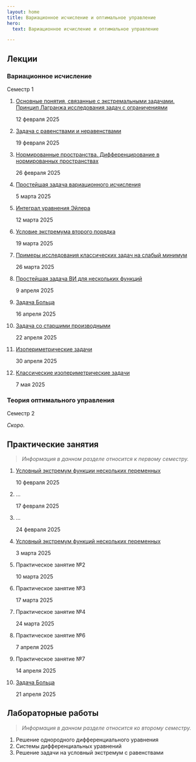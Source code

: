 ```yaml
---
layout: home
title: Вариационное исчисление и оптимальное управление
hero:
  text: Вариационное исчисление и оптимальное управление

---
```


## Лекции

### Вариационное исчисление

<p class="subtext">Семестр 1</p>

1. [Основные понятия, связанные с экстремальными задачами. Принцип Лагранжа исследования задач с ограничениями](./2025/lectures/01/)<p class="subtext">12 февраля 2025</p>
2. [Задача с равенствами и неравенствами](./2025/lectures/02/)<p class="subtext">19 февраля 2025</p>
3. [Нормированные пространства. Дифференцирование в нормированных пространствах](./2025/lectures/03/)<p class="subtext">26 февраля 2025</p>
4. [Простейшая задача вариационного исчисления](./2025/lectures/04/)<p class="subtext">5 марта 2025</p>
5. [Интеграл уравнения Эйлера](./2025/lectures/05/)<p class="subtext">12 марта 2025</p>
6. [Условие экстремума второго порядка](./2025/lectures/06/)<p class="subtext">19 марта 2025</p>
7. [Примеры исследования классических задач на слабый минимум](./2025/lectures/07/)<p class="subtext">26 марта 2025</p>
8. [Простейшая задача ВИ для нескольких функций](./2025/lectures/08/)<p class="subtext">9 апреля 2025</p>
10. [Задача Больца](./2025/lectures/10/)<p class="subtext">16 апреля 2025</p>
11. [Задача со старшими производными](./2025/lectures/11/)<p class="subtext">22 апреля 2025</p>
11. [Изопериметрические задачи](./2025/lectures/12/)<p class="subtext">30 апреля 2025</p>
12. [Классические изопериметрические задачи](./2025/lectures/13/)<p class="subtext">7 мая 2025</p>

### Теория оптимального управления

<p class="subtext">Семестр 2</p>

*Скоро.*

## Практические занятия

> *Информация в данном разделе относится к первому семестру.*

1. [Условный экстремум функции нескольких переменных](./2025/practice/01/)<p class="subtext">10 февраля 2025</p>
1. ...<p class="subtext">17 февраля 2025</p>
1. ...<p class="subtext">24 февраля 2025</p>
2. [Условный экстремум функций нескольких переменных](./2025/practice/04/)<p class="subtext">3 марта 2025</p>
3. Практическое занятие №2<p class="subtext">10 марта 2025</p>
4. Практическое занятие №3<p class="subtext">17 марта 2025</p>
5. Практическое занятие №4<p class="subtext">24 марта 2025</p>
6. Практическое занятие №6<p class="subtext">7 апреля 2025</p>
7. Практическое занятие №7<p class="subtext">14 апреля 2025</p>
8. [Задача Больца](./2025/practice/07/)<p class="subtext">21 апреля 2025</p>

## Лабораторные работы

> *Информация в данном разделе относится ко второму семестру.*

1. Решение однородного дифференциального уравнения
2. Системы дифференциальных уравнений
3. Решение задачи на условный экстремум с равенствами